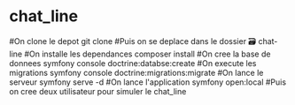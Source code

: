 # chat_line
#On clone le depot 
git clone 
#Puis on se deplace dans le dossier 🗃 chat-line
#On installe les dependances
composer install
#On cree la base de donnees
symfony console doctrine:databse:create
#On execute les migrations
symfony console doctrine:migrations:migrate
#On lance le serveur
symfony serve -d
#On lance l'application
symfony open:local
#Puis on cree deux utilisateur pour simuler le chat_line
